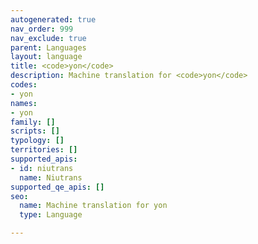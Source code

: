 ```yaml
---
autogenerated: true
nav_order: 999
nav_exclude: true
parent: Languages
layout: language
title: <code>yon</code>
description: Machine translation for <code>yon</code>
codes:
- yon
names:
- yon
family: []
scripts: []
typology: []
territories: []
supported_apis:
- id: niutrans
  name: Niutrans
supported_qe_apis: []
seo:
  name: Machine translation for yon
  type: Language

---
```



